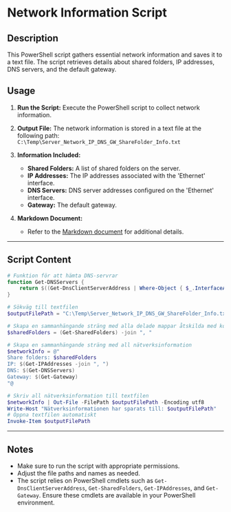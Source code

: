 # Network Information Script

## Description

This PowerShell script gathers essential network information and saves it to a text file. The script retrieves details about shared folders, IP addresses, DNS servers, and the default gateway.

## Usage

1. **Run the Script:**
   Execute the PowerShell script to collect network information.

2. **Output File:**
   The network information is stored in a text file at the following path:
   `C:\Temp\Server_Network_IP_DNS_GW_ShareFolder_Info.txt`

3. **Information Included:**
   - **Shared Folders:** A list of shared folders on the server.
   - **IP Addresses:** The IP addresses associated with the 'Ethernet' interface.
   - **DNS Servers:** DNS server addresses configured on the 'Ethernet' interface.
   - **Gateway:** The default gateway.

4. **Markdown Document:**
   - Refer to the [Markdown document](./NetworkInfoDocumentation.md) for additional details.

---

## Script Content

```powershell
# Funktion för att hämta DNS-servrar
function Get-DNSServers { 
    return $((Get-DnsClientServerAddress | Where-Object { $_.InterfaceAlias -eq 'Ethernet'}).ServerAddresses -join ", ")
}

# Sökväg till textfilen
$outputFilePath = "C:\Temp\Server_Network_IP_DNS_GW_ShareFolder_Info.txt"

# Skapa en sammanhängande sträng med alla delade mappar åtskilda med kommatecken och mellanslag
$sharedFolders = (Get-SharedFolders) -join ", "

# Skapa en sammanhängande sträng med all nätverksinformation
$networkInfo = @"
Share folders: $sharedFolders
IP: $(Get-IPAddresses -join ", ")
DNS: $(Get-DNSServers)
Gateway: $(Get-Gateway)
"@

# Skriv all nätverksinformation till textfilen
$networkInfo | Out-File -FilePath $outputFilePath -Encoding utf8
Write-Host "Nätverksinformationen har sparats till: $outputFilePath"
# Öppna textfilen automatiskt
Invoke-Item $outputFilePath
```

---

## Notes

- Make sure to run the script with appropriate permissions.
- Adjust the file paths and names as needed.
- The script relies on PowerShell cmdlets such as `Get-DnsClientServerAddress`, `Get-SharedFolders`, `Get-IPAddresses`, and `Get-Gateway`. Ensure these cmdlets are available in your PowerShell environment.
